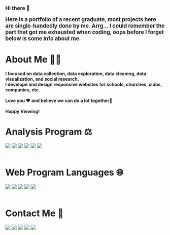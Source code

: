 ### Hi there 👋 
<big><b>Here is a portfolio of a recent graduate, most projects here are single-handedly done by me. Arrg... I could remember the part that got me exhausted when coding, oops before I forget below is some info about me.
</b></big><br/>


# About Me 👨‍💻
<b>I focused on data collection, data exploration, data cleaning, data visualization, and social research. <br/>
I develope and design responsive websites for schools, churches, clubs, companies, etc.
<br/><br/>
Love you ❤ and believe we can do a lot together💯 
<br/><br/>
Happy Viewing!</b><br/>

# Analysis Program ⚖

<img src="https://img.shields.io/badge/Microsoft_Access-A4373A?style=for-the-badge&logo=microsoft-access&logoColor=white">
<img src="https://img.shields.io/badge/Tableau-00CCBC?style=for-the-badge&logo=Tableau&logoColor=black">
<img src="https://img.shields.io/badge/Google%20Sheets-34A853?style=for-the-badge&logo=google-sheets&logoColor=black">
<img src="https://img.shields.io/badge/SPSS-5C2D91?style=for-the-badge&logo=spss&logoColor=red"> 
<img src="https://img.shields.io/badge/STATA-FF8C00?style=for-the-badge&logo=stata&logoColor=blue">
<img src="https://img.shields.io/badge/RStudio-75AADB?style=for-the-badge&logo=r&logoColor=black"> 
<br/><br/>


# Web Program Languages 🌐

<img src="https://img.shields.io/badge/HTML5-E34F26?style=for-the-badge&logo=html5&logoColor=black"> 
<img src="https://img.shields.io/badge/CSS3-1572B6?style=for-the-badge&logo=css3&logoColor=black"> 
<img src="https://img.shields.io/badge/JavaScript-F7E7CE?style=for-the-badge&logo=javascript&logoColor=black"> 
<img src="https://img.shields.io/badge/PHP-777BB4?style=for-the-badge&logo=php&logoColor=black"> 
<img src="https://img.shields.io/badge/MySQL-EE82EE?style=for-the-badge&logo=mysql&logoColor=black"> 
<br/><br/>


# Contact Me 📲 

<a href="mailto:tobisco29@gmail.com"> <img src="https://img.shields.io/badge/Gmail-D14836?style=for-the-badge&logo=gmail&logoColor=white"></a>  <a href="https://twitter.com/tobisure">  <img src="https://img.shields.io/badge/Twitter-1DA1F2?style=for-the-badge&logo=twitter&logoColor=white"></a> <a href="https://www.linkedin.com/in/tobi-ade"> <img src="https://img.shields.io/badge/LinkedIn-0077B5?style=for-the-badge&logo=linkedin&logoColor=white"></a>  <img src="https://img.shields.io/badge/Facebook-1877F2?style=for-the-badge&logo=facebook&logoColor=white"></a>   <a href="https://t.me/olu2sure"> <img src="https://img.shields.io/badge/Telegram-2CA5E0?style=for-the-badge&logo=telegram&logoColor=white"></a>  
